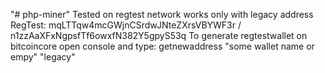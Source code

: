 "# php-miner"
Tested on regtest network
works only with legacy address
RegTest: mqLTTqw4mcGWjnCSrdwJNteZXrsVBYWF3r / n1zzAaXFxNgpsfTf6owxfN382Y5gpyS53q
To generate regtestwallet on bitcoincore open console and type: getnewaddress "some wallet name or empy" "legacy"
